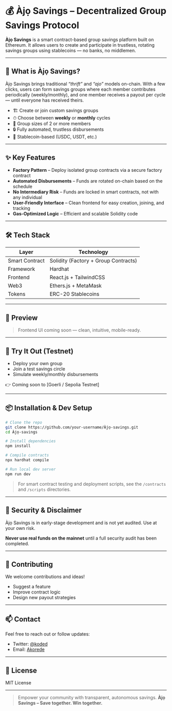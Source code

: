 # 💰 Àjọ Savings – Decentralized Group Savings Protocol

**Àjọ Savings** is a smart contract-based group savings platform built on Ethereum. It allows users to create and participate in trustless, rotating savings groups using stablecoins — no banks, no middlemen.

---

## 🚀 What is Àjọ Savings?

Àjọ Savings brings traditional *“thrift”* and *“ajo”* models on-chain. With a few clicks, users can form savings groups where each member contributes periodically (weekly/monthly), and one member receives a payout per cycle — until everyone has received theirs.

- 🏗 Create or join custom savings groups
- ⏱ Choose between **weekly** or **monthly** cycles
- 👥 Group sizes of 2 or more members
- 🔒 Fully automated, trustless disbursements
- 💸 Stablecoin-based (USDC, USDT, etc.)

---

## ✨ Key Features

- **Factory Pattern** – Deploy isolated group contracts via a secure factory contract
- **Automated Disbursements** – Funds are rotated on-chain based on the schedule
- **No Intermediary Risk** – Funds are locked in smart contracts, not with any individual
- **User-Friendly Interface** – Clean frontend for easy creation, joining, and tracking
- **Gas-Optimized Logic** – Efficient and scalable Solidity code

---

## 🛠 Tech Stack

| Layer         | Technology           |
|---------------|----------------------|
| Smart Contract | Solidity (Factory + Group Contracts) |
| Framework      | Hardhat              |
| Frontend       | React.js + TailwindCSS |
| Web3           | Ethers.js + MetaMask |
| Tokens         | ERC-20 Stablecoins   |

---

## 📸 Preview

> Frontend UI coming soon — clean, intuitive, mobile-ready.

---

## 🧪 Try It Out (Testnet)

- Deploy your own group
- Join a test savings circle
- Simulate weekly/monthly disbursements

👉 Coming soon to [Goerli / Sepolia Testnet]

---

## 📦 Installation & Dev Setup

```bash
# Clone the repo
git clone https://github.com/your-username/Àjọ-savings.git
cd Àjọ-savings

# Install dependencies
npm install

# Compile contracts
npx hardhat compile

# Run local dev server
npm run dev
````

> For smart contract testing and deployment scripts, see the `/contracts` and `/scripts` directories.

---

## 🔐 Security & Disclaimer

Àjọ Savings is in early-stage development and is not yet audited. Use at your own risk.

**Never use real funds on the mainnet** until a full security audit has been completed.

---

## 🙌 Contributing

We welcome contributions and ideas!

* Suggest a feature
* Improve contract logic
* Design new payout strategies

---

## 📫 Contact

Feel free to reach out or follow updates:

* Twitter: [@koded](https://twitter.com/akoredeszn_)
* Email: [Akorede](korexcoded@example.com)

---

## 📝 License

MIT License

---

> Empower your community with transparent, autonomous savings.
> **Àjọ Savings – Save together. Win together.**

```


